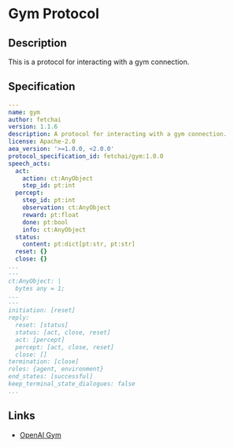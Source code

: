 # Gym Protocol

## Description

This is a protocol for interacting with a gym connection.

## Specification

```yaml
---
name: gym
author: fetchai
version: 1.1.6
description: A protocol for interacting with a gym connection.
license: Apache-2.0
aea_version: '>=1.0.0, <2.0.0'
protocol_specification_id: fetchai/gym:1.0.0
speech_acts:
  act:
    action: ct:AnyObject
    step_id: pt:int
  percept:
    step_id: pt:int
    observation: ct:AnyObject
    reward: pt:float
    done: pt:bool
    info: ct:AnyObject
  status:
    content: pt:dict[pt:str, pt:str]
  reset: {}
  close: {}
...
---
ct:AnyObject: |
  bytes any = 1;
...
---
initiation: [reset]
reply:
  reset: [status]
  status: [act, close, reset]
  act: [percept]
  percept: [act, close, reset]
  close: []
termination: [close]
roles: {agent, environment}
end_states: [successful]
keep_terminal_state_dialogues: false
...
```

## Links

- <a href="https://gym.openai.com" target="_blank">OpenAI Gym</a>

